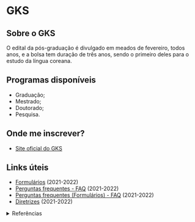 # GKS

## Sobre o GKS
O edital da pós-graduação é divulgado em meados de fevereiro, todos anos, e a bolsa tem duração de três anos, sendo o primeiro deles para o estudo da língua coreana. 

## Programas disponíveis
- Graduação;
- Mestrado;
- Doutorado;
- Pesquisa.


## Onde me inscrever?
- [Site oficial do GKS](http://br.china-embassy.org/por/)

## Links úteis
- [Formulários](./attachments/forms-2021.pdf) (2021-2022)
- [Perguntas frequentes - FAQ](./attachments/faq-2021.pdf) (2021-2022)
- [Perguntas frequentes (Formulários) - FAQ](./attachments/application-faq-2021.pdf) (2021-2022)
- [Diretrizes](./attachments/guidelines-2021.pdf) (2021-2022)


<details>
  <summary>Referências</summary>
  <ul>
    <li> Coreia do Sul
      <ul>    
        <li><a href="#">https://overseas.mofa.go.kr/br-pt/brd/m_22116/view.do?seq=761036</a></li>
        <li><a href="#">https://overseas.mofa.go.kr/br-pt/brd/m_22116/view.do?seq=761103&page=5</a></li>
        <li><a href="#">https://overseas.mofa.go.kr/br-pt/brd/m_22116/view.do?seq=761129</a></li>
        <li><a href="#">https://www.studyinkorea.go.kr/en/main.do</a></li>
      </ul>
    </li>
  </ul>
</details>
